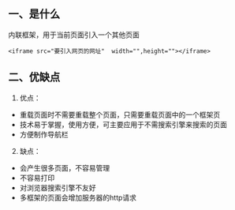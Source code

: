 ## 一、是什么
内联框架，用于当前页面引入一个其他页面
```
<iframe src="要引入网页的网址"  width="",height=""></iframe>
```
## 二、优缺点
1. 优点：
* 重载页面时不需要重载整个页面，只需要重载页面中的一个框架页
* 技术易于掌握，使用方便，可主要应用于不需搜索引擎来搜索的页面
* 方便制作导航栏

2. 缺点：
* 会产生很多页面，不容易管理
* 不容易打印
* 对浏览器搜索引擎不友好
* 多框架的页面会增加服务器的http请求